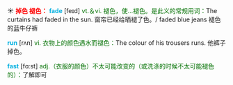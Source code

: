 ☀ <font color="red">**掉色 褪色：**</font>
<font color="sky blue">**fade**</font> [feɪd] 
<font color="rgb(227, 108, 9)">vt.＆vi. 褪色，使…褪色。是此义的常规用词：</font>The curtains had faded in the sun. 窗帘已经给晒褪了色。/ faded blue jeans 褪色的蓝牛仔裤

<font color="sky blue">**run**</font> [rʌn] 
<font color="rgb(227, 108, 9)">vi. 衣物上的颜色遇水而褪色：</font>The colour of his trousers runs. 他裤子掉色。

<font color="sky blue">**fast**</font> [fɑːst] 
<font color="rgb(227, 108, 9)">adj.（衣服的颜色）不太可能改变的（或洗涤的时候不太可能褪色的）：</font>了解即可
